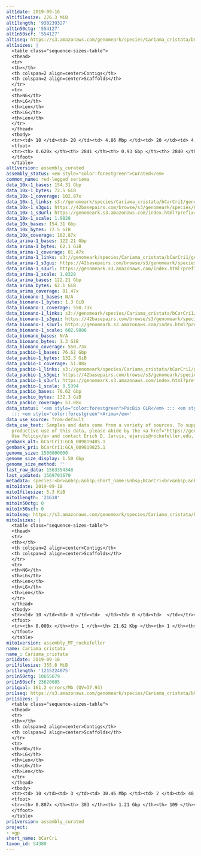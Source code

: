 ```yaml
---
alt1date: 2019-09-16
alt1filesize: 276.3 MiB
alt1length: '930239327'
alt1n50ctg: '554127'
alt1n50scf: '554127'
alt1seq: https://s3.amazonaws.com/genomeark/species/Cariama_cristata/bCarCri1/assembly_curated/bCarCri1.alt.cur.20190916.fasta.gz
alt1sizes: |
  <table class="sequence-sizes-table">
  <thead>
  <tr>
  <th></th>
  <th colspan=2 align=center>Contigs</th>
  <th colspan=2 align=center>Scaffolds</th>
  </tr>
  <tr>
  <th>NG</th>
  <th>LG</th>
  <th>Len</th>
  <th>LG</th>
  <th>Len</th>
  </tr>
  </thead>
  <tbody>
  <tr><td> 10 </td><td> 20 </td><td> 4.86 Mbp </td><td> 20 </td><td> 4.86 Mbp </td></tr><tr><td> 20 </td><td> 59 </td><td> 3.14 Mbp </td><td> 59 </td><td> 3.14 Mbp </td></tr><tr><td> 30 </td><td> 121 </td><td> 1.95 Mbp </td><td> 121 </td><td> 1.95 Mbp </td></tr><tr><td> 40 </td><td> 217 </td><td> 1.22 Mbp </td><td> 217 </td><td> 1.22 Mbp </td></tr><tr style="background-color:#cccccc;"><td> 50 </td><td> 395 </td><td> 0.55 Mbp </td><td> 395 </td><td> 0.55 Mbp </td></tr><tr><td> 60 </td><td> 1785 </td><td> 43.71 Kbp </td><td> 1784 </td><td> 43.71 Kbp </td></tr><tr><td> 70 </td><td> 0 </td><td>  </td><td> 0 </td><td>  </td></tr><tr><td> 80 </td><td> 0 </td><td>  </td><td> 0 </td><td>  </td></tr><tr><td> 90 </td><td> 0 </td><td>  </td><td> 0 </td><td>  </td></tr><tr><td> 100 </td><td> 0 </td><td>  </td><td> 0 </td><td>  </td></tr></tbody>
  <tfoot>
  <tr><th> 0.620x </th><th> 2841 </th><th> 0.93 Gbp </th><th> 2840 </th><th> 0.93 Gbp </th></tr>
  </tfoot>
  </table>
alt1version: assembly_curated
assembly_status: <em style="color:forestgreen">Curated</em>
common_name: red-legged seriema
data_10x-1_bases: 154.31 Gbp
data_10x-1_bytes: 72.5 GiB
data_10x-1_coverage: 102.87x
data_10x-1_links: s3://genomeark/species/Cariama_cristata/bCarCri1/genomic_data/10x/<br>
data_10x-1_s3gui: https://42basepairs.com/browse/s3/genomeark/species/Cariama_cristata/bCarCri1/genomic_data/10x/
data_10x-1_s3url: https://genomeark.s3.amazonaws.com/index.html?prefix=species/Cariama_cristata/bCarCri1/genomic_data/10x/
data_10x-1_scale: 1.9828
data_10x_bases: 154.31 Gbp
data_10x_bytes: 72.5 GiB
data_10x_coverage: 102.87x
data_arima-1_bases: 122.21 Gbp
data_arima-1_bytes: 62.1 GiB
data_arima-1_coverage: 81.47x
data_arima-1_links: s3://genomeark/species/Cariama_cristata/bCarCri1/genomic_data/arima/<br>
data_arima-1_s3gui: https://42basepairs.com/browse/s3/genomeark/species/Cariama_cristata/bCarCri1/genomic_data/arima/
data_arima-1_s3url: https://genomeark.s3.amazonaws.com/index.html?prefix=species/Cariama_cristata/bCarCri1/genomic_data/arima/
data_arima-1_scale: 1.8328
data_arima_bases: 122.21 Gbp
data_arima_bytes: 62.1 GiB
data_arima_coverage: 81.47x
data_bionano-1_bases: N/A
data_bionano-1_bytes: 1.3 GiB
data_bionano-1_coverage: 550.73x
data_bionano-1_links: s3://genomeark/species/Cariama_cristata/bCarCri1/genomic_data/bionano/<br>
data_bionano-1_s3gui: https://42basepairs.com/browse/s3/genomeark/species/Cariama_cristata/bCarCri1/genomic_data/bionano/
data_bionano-1_s3url: https://genomeark.s3.amazonaws.com/index.html?prefix=species/Cariama_cristata/bCarCri1/genomic_data/bionano/
data_bionano-1_scale: 602.9886
data_bionano_bases: N/A
data_bionano_bytes: 1.3 GiB
data_bionano_coverage: 550.73x
data_pacbio-1_bases: 76.62 Gbp
data_pacbio-1_bytes: 132.3 GiB
data_pacbio-1_coverage: 51.08x
data_pacbio-1_links: s3://genomeark/species/Cariama_cristata/bCarCri1/genomic_data/pacbio/<br>
data_pacbio-1_s3gui: https://42basepairs.com/browse/s3/genomeark/species/Cariama_cristata/bCarCri1/genomic_data/pacbio/
data_pacbio-1_s3url: https://genomeark.s3.amazonaws.com/index.html?prefix=species/Cariama_cristata/bCarCri1/genomic_data/pacbio/
data_pacbio-1_scale: 0.5394
data_pacbio_bases: 76.62 Gbp
data_pacbio_bytes: 132.3 GiB
data_pacbio_coverage: 51.08x
data_status: '<em style="color:forestgreen">PacBio CLR</em> ::: <em style="color:forestgreen">10x</em>
  ::: <em style="color:forestgreen">Arima</em>'
data_use_source: from-default
data_use_text: Samples and data come from a variety of sources. To support fair and
  productive use of this data, please abide by the <a href="https://genome10k.soe.ucsc.edu/data-use-policies/">Data
  Use Policy</a> and contact Erich D. Jarvis, ejarvis@rockefeller.edu, with any questions.
genbank_alt: bCarCri1:GCA_009819485.1
genbank_pri: bCarCri1:GCA_009819825.1
genome_size: 1500000000
genome_size_display: 1.50 Gbp
genome_size_method: ''
last_raw_data: 1563354348
last_updated: 1569703670
metadata: species:<br>&nbsp;&nbsp;short_name:&nbsp;bCarCri<br>&nbsp;&nbsp;name:&nbsp;Cariama&nbsp;cristata<br>&nbsp;&nbsp;taxon_id:&nbsp;54380<br>&nbsp;&nbsp;common_name:&nbsp;red-legged&nbsp;seriema<br>&nbsp;&nbsp;order:<br>&nbsp;&nbsp;&nbsp;&nbsp;name:&nbsp;Cariamiformes<br>&nbsp;&nbsp;family:<br>&nbsp;&nbsp;&nbsp;&nbsp;name:&nbsp;Cariamidae<br>&nbsp;&nbsp;individuals:<br>&nbsp;&nbsp;&nbsp;&nbsp;-&nbsp;short_name:&nbsp;bCarCri1<br>&nbsp;&nbsp;genome_size:&nbsp;1500000000<br>&nbsp;&nbsp;genome_size_method:<br>&nbsp;&nbsp;project:&nbsp;[&nbsp;vgp&nbsp;]<br>
mito1date: 2019-09-18
mito1filesize: 5.3 KiB
mito1length: '21618'
mito1n50ctg: 0
mito1n50scf: 0
mito1seq: https://s3.amazonaws.com/genomeark/species/Cariama_cristata/bCarCri1/assembly_MT_rockefeller/bCarCri1.MT.20190918.fasta.gz
mito1sizes: |
  <table class="sequence-sizes-table">
  <thead>
  <tr>
  <th></th>
  <th colspan=2 align=center>Contigs</th>
  <th colspan=2 align=center>Scaffolds</th>
  </tr>
  <tr>
  <th>NG</th>
  <th>LG</th>
  <th>Len</th>
  <th>LG</th>
  <th>Len</th>
  </tr>
  </thead>
  <tbody>
  <tr><td> 10 </td><td> 0 </td><td>  </td><td> 0 </td><td>  </td></tr><tr><td> 20 </td><td> 0 </td><td>  </td><td> 0 </td><td>  </td></tr><tr><td> 30 </td><td> 0 </td><td>  </td><td> 0 </td><td>  </td></tr><tr><td> 40 </td><td> 0 </td><td>  </td><td> 0 </td><td>  </td></tr><tr style="background-color:#cccccc;"><td> 50 </td><td> 0 </td><td style="background-color:#ff8888;">  </td><td> 0 </td><td style="background-color:#ff8888;">  </td></tr><tr><td> 60 </td><td> 0 </td><td>  </td><td> 0 </td><td>  </td></tr><tr><td> 70 </td><td> 0 </td><td>  </td><td> 0 </td><td>  </td></tr><tr><td> 80 </td><td> 0 </td><td>  </td><td> 0 </td><td>  </td></tr><tr><td> 90 </td><td> 0 </td><td>  </td><td> 0 </td><td>  </td></tr><tr><td> 100 </td><td> 0 </td><td>  </td><td> 0 </td><td>  </td></tr></tbody>
  <tfoot>
  <tr><th> 0.000x </th><th> 1 </th><th> 21.62 Kbp </th><th> 1 </th><th> 21.62 Kbp </th></tr>
  </tfoot>
  </table>
mito1version: assembly_MT_rockefeller
name: Cariama cristata
name_: Cariama_cristata
pri1date: 2019-09-16
pri1filesize: 355.8 MiB
pri1length: '1215224075'
pri1n50ctg: 10655679
pri1n50scf: 23620085
pri1qual: 161.2 errors/Mb (QV=37.93)
pri1seq: https://s3.amazonaws.com/genomeark/species/Cariama_cristata/bCarCri1/assembly_curated/bCarCri1.pri.cur.20190916.fasta.gz
pri1sizes: |
  <table class="sequence-sizes-table">
  <thead>
  <tr>
  <th></th>
  <th colspan=2 align=center>Contigs</th>
  <th colspan=2 align=center>Scaffolds</th>
  </tr>
  <tr>
  <th>NG</th>
  <th>LG</th>
  <th>Len</th>
  <th>LG</th>
  <th>Len</th>
  </tr>
  </thead>
  <tbody>
  <tr><td> 10 </td><td> 3 </td><td> 30.46 Mbp </td><td> 2 </td><td> 48.85 Mbp </td></tr><tr><td> 20 </td><td> 9 </td><td> 22.16 Mbp </td><td> 5 </td><td> 45.05 Mbp </td></tr><tr><td> 30 </td><td> 17 </td><td> 17.93 Mbp </td><td> 9 </td><td> 37.39 Mbp </td></tr><tr><td> 40 </td><td> 26 </td><td> 14.09 Mbp </td><td> 13 </td><td> 30.18 Mbp </td></tr><tr style="background-color:#cccccc;"><td> 50 </td><td> 39 </td><td style="background-color:#88ff88;"> 10.66 Mbp </td><td> 19 </td><td style="background-color:#88ff88;"> 23.62 Mbp </td></tr><tr><td> 60 </td><td> 55 </td><td> 7.81 Mbp </td><td> 26 </td><td> 20.06 Mbp </td></tr><tr><td> 70 </td><td> 84 </td><td> 3.85 Mbp </td><td> 34 </td><td> 15.30 Mbp </td></tr><tr><td> 80 </td><td> 179 </td><td> 353.06 Kbp </td><td> 51 </td><td> 2.99 Mbp </td></tr><tr><td> 90 </td><td> 0 </td><td>  </td><td> 0 </td><td>  </td></tr><tr><td> 100 </td><td> 0 </td><td>  </td><td> 0 </td><td>  </td></tr></tbody>
  <tfoot>
  <tr><th> 0.807x </th><th> 303 </th><th> 1.21 Gbp </th><th> 109 </th><th> 1.22 Gbp </th></tr>
  </tfoot>
  </table>
pri1version: assembly_curated
project:
- vgp
short_name: bCarCri
taxon_id: 54380
---
```


